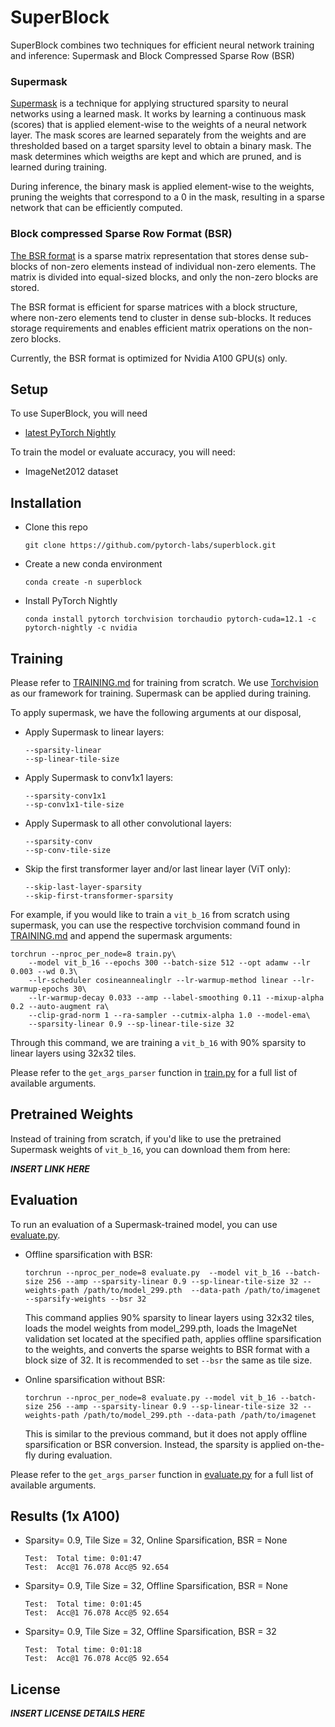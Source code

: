 # SuperBlock

SuperBlock combines two techniques for efficient neural network training and inference: Supermask and Block Compressed Sparse Row (BSR)

### Supermask
[Supermask](https://arxiv.org/abs/2207.00670) is a technique for applying structured sparsity to neural networks using a learned mask. It works by learning a continuous mask (scores) that is applied element-wise to the weights of a neural network layer. The mask scores are learned separately from the weights and are thresholded based on a target sparsity level to obtain a binary mask. The mask determines which weigths are kept and which are pruned, and is learned during training.

During inference, the binary mask is applied element-wise to the weights, pruning the weights that correspond to a 0 in the mask, resulting in a sparse network that can be efficiently computed. 

### Block compressed Sparse Row Format (BSR)
[The BSR format](https://pytorch.org/docs/main/sparse.html#sparse-bsr-tensor) is a sparse matrix representation that stores dense sub-blocks of non-zero elements instead of individual non-zero elements. The matrix is divided into equal-sized blocks, and only the non-zero blocks are stored.

The BSR format is efficient for sparse matrices with a block structure, where non-zero elements tend to cluster in dense sub-blocks. It reduces storage requirements and enables efficient matrix operations on the non-zero blocks.

Currently, the BSR format is optimized for Nvidia A100 GPU(s) only.

## Setup
To use SuperBlock, you will need
* [latest PyTorch Nightly](https://pytorch.org/get-started/locally/)

To train the model or evaluate accuracy, you will need:
* ImageNet2012 dataset

## Installation
* Clone this repo
  ```
  git clone https://github.com/pytorch-labs/superblock.git
  ```
* Create a new conda environment
  ```
  conda create -n superblock
  ```
* Install PyTorch Nightly
  ```
  conda install pytorch torchvision torchaudio pytorch-cuda=12.1 -c pytorch-nightly -c nvidia
  ```

## Training
Please refer to [TRAINING.md](TRAINING.md) for training from scratch. We use [Torchvision](https://github.com/pytorch/vision/tree/main/references/classification) as our framework for training. Supermask can be applied during training.

To apply supermask, we have the following arguments at our disposal,

* Apply Supermask to linear layers:
    ```
    --sparsity-linear
    --sp-linear-tile-size
    ```
* Apply Supermask to conv1x1 layers:
    ```
    --sparsity-conv1x1
    --sp-conv1x1-tile-size
    ```
* Apply Supermask to all other convolutional layers:
    ```
    --sparsity-conv
    --sp-conv-tile-size
    ```
* Skip the first transformer layer and/or last linear layer (ViT only):
    ```
    --skip-last-layer-sparsity
    --skip-first-transformer-sparsity
    ```

For example, if you would like to train a `vit_b_16` from scratch using supermask, you can use the respective torchvision command found in [TRAINING.md](TRAINING.md) and append the supermask arguments:
```
torchrun --nproc_per_node=8 train.py\
    --model vit_b_16 --epochs 300 --batch-size 512 --opt adamw --lr 0.003 --wd 0.3\
    --lr-scheduler cosineannealinglr --lr-warmup-method linear --lr-warmup-epochs 30\
    --lr-warmup-decay 0.033 --amp --label-smoothing 0.11 --mixup-alpha 0.2 --auto-augment ra\
    --clip-grad-norm 1 --ra-sampler --cutmix-alpha 1.0 --model-ema\ 
    --sparsity-linear 0.9 --sp-linear-tile-size 32
```
Through this command, we are training a `vit_b_16` with 90% sparsity to linear layers using 32x32 tiles.

Please refer to the `get_args_parser` function in [train.py](train.py) for a full list of available arguments.

## Pretrained Weights

Instead of training from scratch, if you'd like to use the pretrained Supermask weights of `vit_b_16`, you can download them from here:

***INSERT LINK HERE***

## Evaluation

To run an evaluation of a Supermask-trained model, you can use [evaluate.py](evaluate.py).

* Offline sparsification with BSR:
    ```
    torchrun --nproc_per_node=8 evaluate.py  --model vit_b_16 --batch-size 256 --amp --sparsity-linear 0.9 --sp-linear-tile-size 32 --weights-path /path/to/model_299.pth  --data-path /path/to/imagenet --sparsify-weights --bsr 32
    ```
    This command applies 90% sparsity to linear layers using 32x32 tiles, loads the model weights from model_299.pth, loads the ImageNet validation set located at the specified path, applies offline sparsification to the weights, and converts the sparse weights to BSR format with a block size of 32. It is recommended to set `--bsr`      the same as tile size.

* Online sparsification without BSR:
  ```
  torchrun --nproc_per_node=8 evaluate.py --model vit_b_16 --batch-size 256 --amp --sparsity-linear 0.9 --sp-linear-tile-size 32 --weights-path /path/to/model_299.pth --data-path /path/to/imagenet
  ```
  This is similar to the previous command, but it does not apply offline sparsification or BSR conversion. Instead, the sparsity is applied on-the-fly during evaluation.

Please refer to the `get_args_parser` function in [evaluate.py](evaluate.py) for a full list of available arguments.

## Results (1x A100)

* Sparsity= 0.9, Tile Size = 32, Online Sparsification, BSR = None
  ```
  Test:  Total time: 0:01:47
  Test:  Acc@1 76.078 Acc@5 92.654
  ```

* Sparsity= 0.9, Tile Size = 32, Offline Sparsification, BSR = None
  ```
  Test:  Total time: 0:01:45
  Test:  Acc@1 76.078 Acc@5 92.654
  ```

* Sparsity= 0.9, Tile Size = 32, Offline Sparsification, BSR = 32
  ```
  Test:  Total time: 0:01:18
  Test:  Acc@1 76.078 Acc@5 92.654
  ```


## License
***INSERT LICENSE DETAILS HERE***
